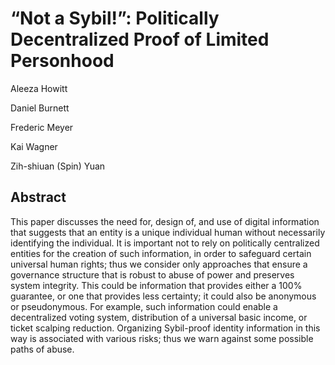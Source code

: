 

# “Not a Sybil!”: Politically Decentralized Proof of Limited Personhood 

Aleeza Howitt

Daniel Burnett

Frederic Meyer

Kai Wagner 

Zih-shiuan (Spin) Yuan


## Abstract

This paper discusses the need for, design of, and use of digital information that suggests that an entity is a unique individual human without necessarily identifying the individual. It is important not to rely on politically centralized entities for the creation of such information, in order to safeguard certain universal human rights; thus we consider only approaches that ensure a governance structure that is robust to abuse of power and preserves system integrity. This could be information that provides either a 100% guarantee, or one that provides less certainty; it could also be anonymous or pseudonymous. For example, such information could enable a decentralized voting system, distribution of a universal basic income, or ticket scalping reduction. Organizing Sybil-proof identity information in this way is associated with various risks; thus we warn against some possible paths of abuse. 


